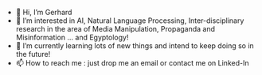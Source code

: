 - 👋 Hi, I’m Gerhard
- 👀 I’m interested in AI, Natural Language Processing, Inter-disciplinary research in the area of Media Manipulation, Propaganda and Misinformation ... and Egyptology!
- 🌱 I’m currently learning lots of new things and intend to keep doing so in the future!
- 📫 How to reach me : just drop me an email or contact me on Linked-In

<!---
gerhardgit/gerhardgit is a ✨ special ✨ repository because its `README.md` (this file) appears on your GitHub profile.
You can click the Preview link to take a look at your changes.
--->

